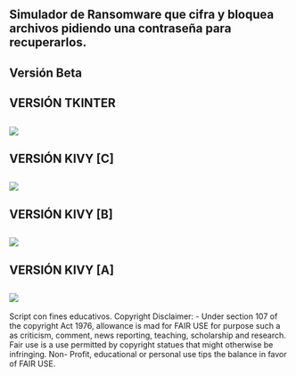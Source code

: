 Simulador de Ransomware que cifra y bloquea archivos pidiendo una contraseña para recuperarlos.
------
Versión Beta
-----------
VERSIÓN TKINTER
-----------
![](https://github.com/viajatech/RansomWareSimulator/blob/main/Ransomware%20Simulator.png)
------
VERSIÓN KIVY [C]
-----------
![](https://github.com/viajatech/RansomWareSimulator/blob/main/GUI%20Kivy.png)
-----------
VERSIÓN KIVY [B]
-----------
![](https://github.com/viajatech/RansomWareSimulator/blob/main/VERSION%20KIVY%20B.png)
-----------
VERSIÓN KIVY [A]
-----------
![](https://github.com/viajatech/RansomWareSimulator/blob/main/Version%20Kivy%20A.png)
------
Script con fines educativos. Copyright Disclaimer: - Under section 107 of the copyright Act 1976, allowance is mad for FAIR USE for purpose such a as criticism, comment, news reporting, teaching, scholarship and research. Fair use is a use permitted by copyright statues that might otherwise be infringing. Non- Profit, educational or personal use tips the balance in favor of FAIR USE.
